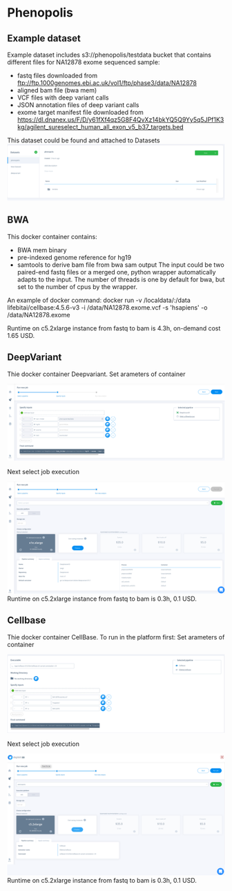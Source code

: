 # Phenopolis 

## Example dataset 
Example dataset includes s3://phenopolis/testdata bucket that contains different files for NA12878 exome sequenced sample:
* fastq files downloaded from ftp://ftp.1000genomes.ebi.ac.uk/vol1/ftp/phase3/data/NA12878 
* aligned bam file (bwa mem)
* VCF files with deep variant calls 
* JSON annotation files of deep variant calls 
* exome target manifest file downloaded from  https://dl.dnanex.us/F/D/y61fXf4qz5G8F4QvXz14bkYQ5Q9Yy5q5JPf1K3kg/agilent_sureselect_human_all_exon_v5_b37_targets.bed

This dataset could be found and attached to Datasets 
![parameters](https://github.com/lifebit-ai/Phenopolis/blob/master/phenopolis.png "")


## BWA 
This docker container contains:
* BWA mem binary
* pre-indexed genome reference for hg19
* samtools to derive bam file from bwa sam output 
The input could be two paired-end fastq files or a merged one, python wrapper automatically adapts to the input.
The number of threads is one by default for bwa, but set to the number of cpus by the wrapper.

An example of docker command: docker run -v /localdata/:/data lifebitai/cellbase:4.5.6-v3  -i /data/NA12878.exome.vcf -s 'hsapiens' -o /data/NA12878.exome 

Runtime on c5.2xlarge instance from fastq to bam is 4.3h, on-demand cost 1.65 USD.


## DeepVariant 
Thie docker container Deepvariant.
Set arameters of container

![parameters](https://github.com/lifebit-ai/Phenopolis/blob/master/DV1.png "")

Next select job execution 
 
![parameters](https://github.com/lifebit-ai/Phenopolis/blob/master/DV2.png "")
Runtime on c5.2xlarge instance from fastq to bam is 0.3h, 0.1 USD.


## Cellbase 
Thie docker container CellBase. To run in the platform first:
Set arameters of container

![parameters](https://github.com/lifebit-ai/Phenopolis/blob/master/cellbase1.png "")

Next select job execution 
 
![parameters](https://github.com/lifebit-ai/Phenopolis/blob/master/cellbase2.png "")
Runtime on c5.2xlarge instance from fastq to bam is 0.3h, 0.1 USD.
